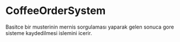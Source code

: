 # CoffeeOrderSystem 
Basitce bir musterinin mernis sorgulaması yaparak gelen sonuca gore sisteme kaydedilmesi islemini icerir.


